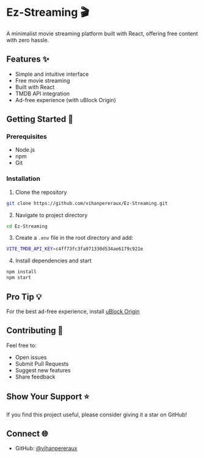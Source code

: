 # Ez-Streaming 🎬

A minimalist movie streaming platform built with React, offering free content with zero hassle.

## Features ✨

- Simple and intuitive interface
- Free movie streaming
- Built with React
- TMDB API integration
- Ad-free experience (with uBlock Origin)

## Getting Started 🚀

### Prerequisites

- Node.js
- npm
- Git

### Installation

1. Clone the repository

```bash
git clone https://github.com/vihanpereraux/Ez-Streaming.git
```

2. Navigate to project directory

```bash
cd Ez-Streaming
```

3. Create a `.env` file in the root directory and add:

```bash
VITE_TMDB_API_KEY=c4ff73fc3fa971330d534ae6179c921e
```

4. Install dependencies and start

```bash
npm install
npm start
```

## Pro Tip 💡

For the best ad-free experience, install [uBlock Origin](https://ublockorigin.com/)

## Contributing 🤝

Feel free to:

- Open issues
- Submit Pull Requests
- Suggest new features
- Share feedback

## Show Your Support ⭐

If you find this project useful, please consider giving it a star on GitHub!

## Connect 🌐

- GitHub: [@vihanpereraux](https://github.com/vihanpereraux)
